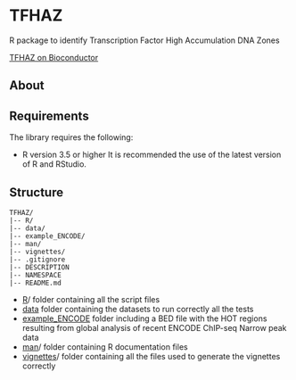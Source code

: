 # TFHAZ
R package to identify Transcription Factor High Accumulation DNA Zones 

[TFHAZ on Bioconductor](https://www.bioconductor.org/packages/release/bioc/html/TFHAZ.html)

## About


## Requirements

The library requires the following:
* R version 3.5 or higher
It is recommended the use of the latest version of R and RStudio.

## Structure
```
TFHAZ/
|-- R/
|-- data/
|-- example_ENCODE/
|-- man/
|-- vignettes/
|-- .gitignore
|-- DESCRIPTION
|-- NAMESPACE
|-- README.md
```

- [R](R)/ folder containing all the script files
- [data](data) folder containing the datasets to run correctly all the tests
- [example_ENCODE](example_ENCODE) folder including a BED file with the HOT regions resulting from global analysis of recent ENCODE ChIP-seq Narrow peak data 
- [man](man)/ folder containing R documentation files
- [vignettes](vignettes)/ folder containing all the files used to generate the vignettes correctly
